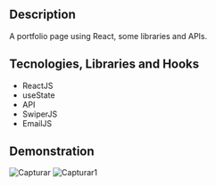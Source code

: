 ## Description

A portfolio page using React, some libraries and APIs.

## Tecnologies, Libraries and Hooks

- ReactJS
- useState
- API
- SwiperJS
- EmailJS

## Demonstration
![Capturar](https://user-images.githubusercontent.com/82839108/179610803-6723af51-bd0c-4319-ac14-048e3dfc091b.PNG)
![Capturar1](https://user-images.githubusercontent.com/82839108/179612684-99d300dd-7c7e-41c5-a3fd-0b6fabd3b892.PNG)
